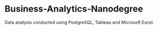 # Business-Analytics-Nanodegree
Data analysis conducted using PostgreSQL, Tableau and Microsoft Excel.
